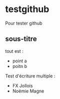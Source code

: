 # testgithub
Pour tester github

## sous-titre

tout est :
- point a
- poitn b 

Test d'écriture multiple :
- FX Jollois
- Noëmie Magne 
